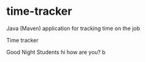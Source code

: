 # time-tracker
Java (Maven) application for tracking time on the job

Time tracker

Good Night Students
hi how are you? b
